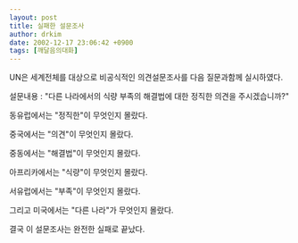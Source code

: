 ```yaml
---
layout: post
title: 실패한 설문조사
author: drkim
date: 2002-12-17 23:06:42 +0900
tags: [깨달음의대화]
---
```

UN은 세계전체를 대상으로 비공식적인 의견설문조사를 다음 질문과함께 실시하였다.
  

  
설문내용 : "다른 나라에서의 식량 부족의 해결법에 대한 정직한 의견을 주시겠습니까?"
  

  

  

  
동유럽에서는 "정직한"이 무엇인지 몰랐다.
  
중국에서는 "의견"이 무엇인지 몰랐다.
  
중동에서는 "해결법"이 무엇인지 몰랐다.
  
아프리카에서는 "식량"이 무엇인지 몰랐다.
  
서유럽에서는 "부족"이 무엇인지 몰랐다.
  
그리고 미국에서는 "다른 나라"가 무엇인지 몰랐다.
  

  
결국 이 설문조사는 완전한 실패로 끝났다.